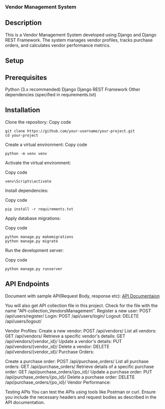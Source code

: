 ### Vendor Management System
## Description
This is a Vendor Management System developed using Django and Django REST Framework. The system manages vendor profiles, tracks purchase orders, and calculates vendor performance metrics.

## Setup
## Prerequisites
Python (3.x recommended)
Django
Django REST Framework
Other dependencies (specified in requirements.txt)

## Installation
Clone the repository:
Copy code
```
git clone https://github.com/your-username/your-project.git
cd your-project
```
Create a virtual environment:
Copy code
```
python -m venv venv
```

Activate the virtual environment:

Copy code
```
venv\Scripts\activate
```

Install dependencies:

Copy code
```
pip install -r requirements.txt
```

Apply database migrations:

Copy code
```
python manage.py makemigrations
python manage.py migrate
```

Run the development server:

Copy code
```
python manage.py runserver
```

## API Endpoints
Document with sample API(Request Body, response etc): <a href="https://docs.google.com/document/d/1L-MSVn9qpE5R5A45_hb-RtaEkuCoKzsDPn45xuUnLDQ/edit?usp=sharing">API Documentaion</a>

You will also get API collection file in this project. Check for the file with the name "API-collection_VendorsManagement".
Register a new user: POST /api/users/register/
Login: POST /api/users/login/
Logout: DELETE /api/users/logout/

Vendor Profiles:
Create a new vendor: POST /api/vendors/
List all vendors: GET /api/vendors/
Retrieve a specific vendor's details: GET /api/vendors/{vendor_id}/
Update a vendor's details: PUT /api/vendors/{vendor_id}/
Delete a vendor: DELETE /api/vendors/{vendor_id}/
Purchase Orders:

Create a purchase order: POST /api/purchase_orders/
List all purchase orders: GET /api/purchase_orders/
Retrieve details of a specific purchase order: GET /api/purchase_orders/{po_id}/
Update a purchase order: PUT /api/purchase_orders/{po_id}/
Delete a purchase order: DELETE /api/purchase_orders/{po_id}/
Vendor Performance:


Testing APIs
You can test the APIs using tools like Postman or curl. Ensure you include the necessary headers and request bodies as described in the API documentation.

